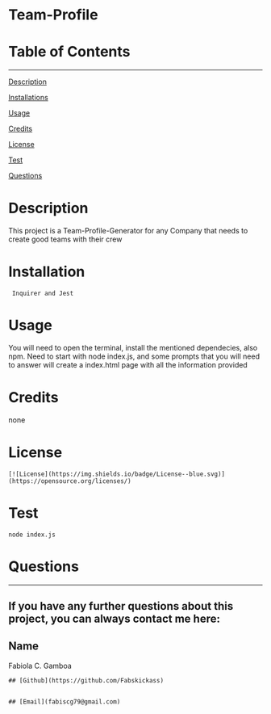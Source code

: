 # Team-Profile



  # Table of Contents
  _________________________________

[Description](#Description)

[Installations](#Installations)

[Usage](#Usage)

[Credits](#Credits)

[License](#License)

[Test](#Test)

[Questions](#Questions)
 

  # Description
   This project is a Team-Profile-Generator for any Company that needs to create good teams with their crew

  # Installation
     Inquirer and Jest

  # Usage
  You will need to open the terminal, install the mentioned dependecies, also npm. Need to start with node index.js, and some prompts that you will need to answer will create a index.html page with all the information provided 

  # Credits
  none

  # License
    [![License](https://img.shields.io/badge/License--blue.svg)](https://opensource.org/licenses/)
  
  # Test
    node index.js

  # Questions
  _________________________________

  ## If you have any further questions about this project, you can always contact me here:

  ## Name
  Fabiola C. Gamboa

    ## [Github](https://github.com/Fabskickass)
  

    ## [Email](fabiscg79@gmail.com)
